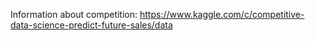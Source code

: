 Information about competition: https://www.kaggle.com/c/competitive-data-science-predict-future-sales/data
